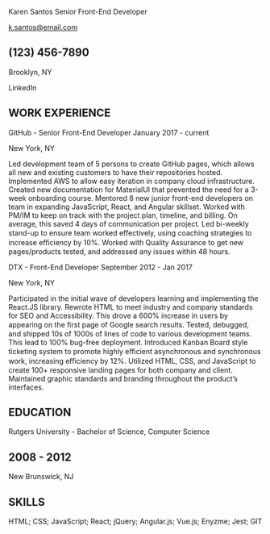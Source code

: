 Karen Santos
Senior Front-End Developer

k.santos@email.com

## (123) 456-7890

Brooklyn, NY

LinkedIn

## WORK EXPERIENCE

GitHub - Senior Front-End Developer
January 2017 - current

New York, NY

Led development team of 5 persons to create GitHub pages, which allows all new and
existing customers to have their repositories hosted.
Implemented AWS to allow easy iteration in company cloud infrastructure.
Created new documentation for MaterialUI that prevented the need for a 3-week onboarding
course.
Mentored 8 new junior front-end developers on team in expanding JavaScript, React, and
Angular skillset.
Worked with PM/IM to keep on track with the project plan, timeline, and billing. On average,
this saved 4 days of communication per project.
Led bi-weekly stand-up to ensure team worked eﬀectively, using coaching strategies to
increase eﬃciency by 10%.
Worked with Quality Assurance to get new pages/products tested, and addressed any issues
within 48 hours.

DTX - Front-End Developer
September 2012 - Jan 2017

New York, NY

Participated in the initial wave of developers learning and implementing the React.JS library.
Rewrote HTML to meet industry and company standards for SEO and Accessibility. This drove
a 600% increase in users by appearing on the ﬁrst page of Google search results.
Tested, debugged, and shipped 10s of 1000s of lines of code to various development teams.
This lead to 100% bug-free deployment.
Introduced Kanban Board style ticketing system to promote highly eﬃcient asynchronous and
synchronous work, increasing eﬃciency by 12%.
Utilized HTML, CSS, and JavaScript to create 100+ responsive landing pages for both company
and client.
Maintained graphic standards and branding throughout the product’s interfaces.

## EDUCATION

Rutgers University - Bachelor of Science, Computer Science
## 2008 - 2012

New Brunswick, NJ

## SKILLS
HTML; CSS; JavaScript; React; jQuery; Angular.js; Vue.js; Enyzme; Jest; GIT

